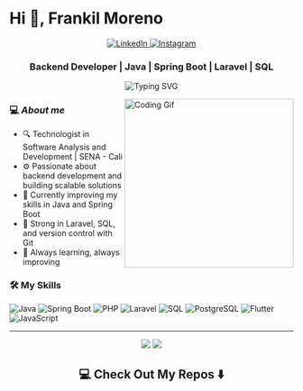 <h1 >Hi 👋, Frankil Moreno</h1>

<p align="center"> 
  <a href="https://www.linkedin.com/in/frankil-moreno/" target="_blank"> 
    <img alt="LinkedIn" src="https://img.shields.io/badge/LinkedIn-0077B5?logo=linkedin&logoColor=white&style=for-the-badge" /> 
  </a> 
<a href="https://www.instagram.com/armandomoreno_04" target="_blank">
  <img alt="Instagram" src="https://img.shields.io/badge/Instagram-E4405F?logo=instagram&logoColor=white&style=for-the-badge" />
</a>
</p>

<h3 align="center">Backend Developer | Java | Spring Boot | Laravel | SQL</h3>

<p align="center">
  <img src="https://readme-typing-svg.herokuapp.com?center=true&vCenter=true&lines=Team+Player;Effective+Communication;Problem+Solver;Continuous+Learner;Adaptable" alt="Typing SVG" />
</p>


<img align="right" width="300px" alt="Coding Gif" src="https://media.giphy.com/media/836HiJc7pgzy8iNXCn/giphy.gif" />

### 💻&nbsp;***About me***

- 🔍 Technologist in Software Analysis and Development | SENA - Cali  
- ⚙️ Passionate about backend development and building scalable solutions  
- 📌 Currently improving my skills in Java and Spring Boot  
- 🧠 Strong in Laravel, SQL, and version control with Git  
- 🌱 Always learning, always improving  

### 🛠️ My Skills

<span>
  <img src="https://img.shields.io/badge/Java-ED8B00?style=for-the-badge&logo=java&logoColor=white" alt="Java" />
  <img src="https://img.shields.io/badge/Spring%20Boot-6DB33F?style=for-the-badge&logo=springboot&logoColor=white" alt="Spring Boot" />
  <img src="https://img.shields.io/badge/PHP-777BB4?style=for-the-badge&logo=php&logoColor=white" alt="PHP" />
  <img src="https://img.shields.io/badge/Laravel-FF2D20?style=for-the-badge&logo=laravel&logoColor=white" alt="Laravel" />
  <img src="https://img.shields.io/badge/SQL-4479A1?style=for-the-badge&logo=sql&logoColor=white" alt="SQL" />
  <img src="https://img.shields.io/badge/PostgreSQL-4169E1?style=for-the-badge&logo=postgresql&logoColor=white" alt="PostgreSQL" />
  <img src="https://img.shields.io/badge/Flutter-02569B?style=for-the-badge&logo=flutter&logoColor=white" alt="Flutter" />
  <img src="https://img.shields.io/badge/JavaScript-F7DF1E?style=for-the-badge&logo=javascript&logoColor=black" alt="JavaScript" />
</span>


---
  
<div align=center>
  <img src="https://github-readme-stats.vercel.app/api?username=Aditya664&show_icons=true&locale=en&count_private=true&hide_rank=true&custom_title=My%20GitHub%20Stats&disable_animations=true&theme=tokyonight&hide_border=true&bg_color=1a1b27" />
  <img src="https://github-readme-streak-stats.herokuapp.com/?user=armando0405&theme=tokyonight&hide_border=true&background=1a1b27" />
</div>

<h2 align=center>
 💻 Check Out My Repos ⬇️
</h2>  
